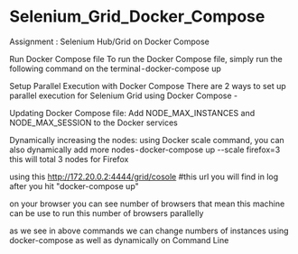 # Selenium_Grid_Docker_Compose
Assignment : Selenium Hub/Grid on Docker Compose

Run Docker Compose file
To run the Docker Compose file, simply run the following command on the terminal - docker-compose up


Setup Parallel Execution with Docker Compose
There are 2 ways to set up parallel execution for Selenium Grid using Docker Compose -

Updating Docker Compose file: Add NODE_MAX_INSTANCES and NODE_MAX_SESSION to the Docker services 

Dynamically increasing the nodes: using Docker scale command, you can also dynamically add more nodes - docker-compose up --scale firefox=3 this will total 3 nodes for Firefox


using this 
http://172.20.0.2:4444/grid/cosole   #this url you will find in log after you hit "docker-compose up" 

on your browser you can see number of browsers
that mean this machine can be use to run this number of browsers parallelly

as we see in above commands we can change numbers of instances using docker-compose as well as dynamically on Command Line
